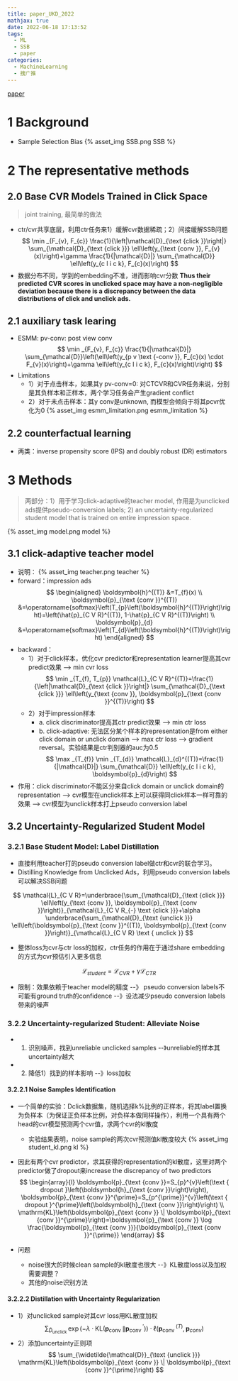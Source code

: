 ```yaml
---
title: paper_UKD_2022
mathjax: true
date: 2022-06-18 17:13:52
tags:
  - ML
  - SSB
  - paper
categories:
  - MachineLearning
  - 搜广推
---
```


[paper](https://arxiv.org/pdf/2201.08024.pdf)
# 1 Background
- Sample Selection Bias
{% asset_img SSB.png SSB %}

<!-- more -->

# 2 The representative methods
## 2.0 Base CVR Models Trained in Click Space
> joint training, 最简单的做法
- ctr/cvr共享底层，利用ctr任务来1）缓解cvr数据稀疏；2）间接缓解SSB问题
$$
\min _{F_{v}, F_{c}} \frac{1}{\left|\mathcal{D}_{\text {click }}\right|} \sum_{\mathcal{D}_{\text {click }}} \ell\left(y_{\text {conv }}, F_{v}(x)\right)+\gamma \frac{1}{|\mathcal{D}|} \sum_{\mathcal{D}} \ell\left(y_{c l i c k}, F_{c}(x)\right)
$$
- 数据分布不同，学到的embedding不准，进而影响cvr分数 **Thus their predicted CVR scores in unclicked space may have a non-negligible deviation because there is a discrepancy between the data distributions of click and unclick ads.**

## 2.1 auxiliary task learing
- ESMM: pv-conv: post view conv
$$
\min _{F_{v}, F_{c}} \frac{1}{|\mathcal{D}|} \sum_{\mathcal{D}}\left(\ell\left(y_{p v \text {-conv }}, F_{c}(x) \cdot F_{v}(x)\right)+\gamma \ell\left(y_{c l i c k}, F_{c}(x)\right)\right)
$$
- Limitations
  - 1）对于点击样本，如果其y pv-conv=0: 对CTCVR和CVR任务来说，分别是其负样本和正样本，两个学习任务会产生gradient conflict
  - 2）对于未点击样本：其y conv是unknown, 而模型会倾向于将其pcvr优化为0
{% asset_img esmm_limitation.png esmm_limitation %}

## 2.2 counterfactual learning
- 两类：inverse propensity score (IPS) and doubly robust (DR) estimators


# 3 Methods
> 两部分：1）用于学习click-adaptive的teacher model, 作用是为unclicked ads提供pseudo-conversion labels; 2) an uncertainty-regularized student model that is trained on entire impression space.

{% asset_img model.png model %}

## 3.1 click-adaptive teacher model
- 说明：
{% asset_img teacher.png teacher %}
- forward：impression ads
$$
\begin{aligned}
\boldsymbol{h}^{(T)} &=T_{f}(x) \\
\boldsymbol{p}_{\text {conv }}^{(T)} &=\operatorname{softmax}\left(T_{p}\left(\boldsymbol{h}^{(T)}\right)\right)=\left(\hat{p}_{C V R}^{(T)}, 1-\hat{p}_{C V R}^{(T)}\right) \\
\boldsymbol{p}_{d} &=\operatorname{softmax}\left(T_{d}\left(\boldsymbol{h}^{(T)}\right)\right)
\end{aligned}
$$
- backward：
  - 1）对于click样本，优化cvr predictor和representation learner提高其cvr predict效果 --> min cvr loss
  $$
  \min _{T_{f}, T_{p}} \mathcal{L}_{C V R}^{(T)}=\frac{1}{\left|\mathcal{D}_{\text {click }}\right|} \sum_{\mathcal{D}_{\text {click }}} \ell\left(y_{\text {conv }}, \boldsymbol{p}_{\text {conv }}^{(T)}\right)
  $$
  - 2）对于impression样本
    - a. click discriminator提高其ctr predict效果 --> min ctr loss
    - b. click-adaptive: 无法区分某个样本的representation是from either click domain or unclick domain --> max ctr loss --> gradient reversal。实验结果是ctr判别器的auc为0.5
  $$
  \max _{T_{f}} \min _{T_{d}} \mathcal{L}_{d}^{(T)}=\frac{1}{|\mathcal{D}|} \sum_{\mathcal{D}} \ell\left(y_{c l i c k}, \boldsymbol{p}_{d}\right)
  $$
- 作用：click discriminator不能区分来自click domain or unclick domain的representation --> cvr模型在unclick样本上可以获得同click样本一样可靠的效果 --> cvr模型为unclick样本打上pseudo conversion label

## 3.2 Uncertainty-Regularized Student Model
### 3.2.1 Base Student Model: Label Distillation
- 直接利用teacher打的pseudo conversion label做ctr和cvr的联合学习。
- Distilling Knowledge from Unclicked Ads，利用pseudo conversion labels可以解决SSB问题

$$
\mathcal{L}_{C V R}=\underbrace{\sum_{\mathcal{D}_{\text {click }}} \ell\left(y_{\text {conv }}, \boldsymbol{p}_{\text {conv }}\right)}_{\mathcal{L}_{C V R_{-} \text {click }}}+\alpha \underbrace{\sum_{\mathcal{D}_{\text {unclick }}} \ell\left(\boldsymbol{p}_{\text {conv }}^{(T)}, \boldsymbol{p}_{\text {conv }}\right)}_{\mathcal{L}_{C V R} \text { unclick }}
$$
- 整体loss为cvr与ctr loss的加权，ctr任务的作用在于通过share embedding的方式为cvr预估引入更多信息

$$
\mathcal{L}_{s t u d e n t}=\mathcal{L}_{C V R}+\gamma \mathcal{L}_{C T R}
$$
- 限制：效果依赖于teacher model的精度 --》 pseudo conversion labels不可能有ground truth的confidence --》设法减少pseudo conversion labels带来的噪声

### 3.2.2 Uncertainty-regularized Student: Alleviate Noise
- 1) 识别噪声，找到unreliable unclicked samples --》unreliable的样本其uncertainty越大
- 2) 降低1）找到的样本影响 --》loss加权

#### 3.2.2.1 Noise Samples Identification
- 一个简单的实验：Dclick数据集，随机选择k%比例的正样本，将其label置换为负样本（为保证正负样本比例，对负样本做同样操作），利用一个具有两个head的cvr模型预测两个cvr值，求两个cvr的kl散度
  - 实验结果表明，noise sample的两次cvr预测值kl散度较大
{% asset_img student_kl.png kl %}

- 因此有两个cvr predictor，求其获得的representation的kl散度，这里对两个predictor做了dropout来increase the discrepancy of two predictors
$$
\begin{array}{l}
\boldsymbol{p}_{\text {conv }}=S_{p}^{v}\left(\text { dropout }\left(\boldsymbol{h}_{\text {conv }}\right)\right), \boldsymbol{p}_{\text {conv }}^{\prime}=S_{p^{\prime}}^{v}\left(\text { dropout }^{\prime}\left(\boldsymbol{h}_{\text {conv }}\right)\right) \\
\mathrm{KL}\left(\boldsymbol{p}_{\text {conv }} \| \boldsymbol{p}_{\text {conv }}^{\prime}\right)=\boldsymbol{p}_{\text {conv }} \log \frac{\boldsymbol{p}_{\text {conv }}}{\boldsymbol{p}_{\text {conv }}^{\prime}}
\end{array}
$$
- 问题
  - noise很大的时候clean sample的kl散度也很大 --》KL散度loss以及加权需要调整？
  - 其他的noise识别方法

#### 3.2.2.2 Distillation with Uncertainty Regularization
- 1）对unclicked sample对其cvr loss用KL散度加权
$$
\sum_{\widetilde{D}_{\text {unclick }}} \exp \left(-\lambda \cdot \mathrm{KL}\left(\boldsymbol{p}_{\text {conv }} \| \boldsymbol{p}_{\text {conv }}^{\prime}\right)\right) \cdot \ell\left(\boldsymbol{p}_{\text {conv }}^{(T)}, \boldsymbol{p}_{c o n v}\right)
$$
- 2）添加uncertainty正则项
$$
\sum_{\widetilde{\mathcal{D}}_{\text {unclick }}} \mathrm{KL}\left(\boldsymbol{p}_{\text {conv }} \| \boldsymbol{p}_{\text {conv }}^{\prime}\right)
$$